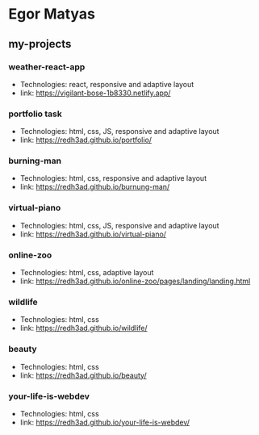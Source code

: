 # Egor Matyas

## my-projects

### weather-react-app
* Technologies: react, responsive and adaptive layout
* link: https://vigilant-bose-1b8330.netlify.app/

### portfolio task
* Technologies: html, css, JS, responsive and adaptive layout
* link: https://redh3ad.github.io/portfolio/

### burning-man
* Technologies: html, css, responsive and adaptive layout
* link: https://redh3ad.github.io/burnung-man/

### virtual-piano
* Technologies: html, css, JS, responsive and adaptive layout
* link: https://redh3ad.github.io/virtual-piano/

### online-zoo
* Technologies: html, css, adaptive layout
* link: https://redh3ad.github.io/online-zoo/pages/landing/landing.html

### wildlife
* Technologies: html, css
* link: https://redh3ad.github.io/wildlife/

### beauty
* Technologies: html, css
* link: https://redh3ad.github.io/beauty/

### your-life-is-webdev
* Technologies: html, css
* link: https://redh3ad.github.io/your-life-is-webdev/
